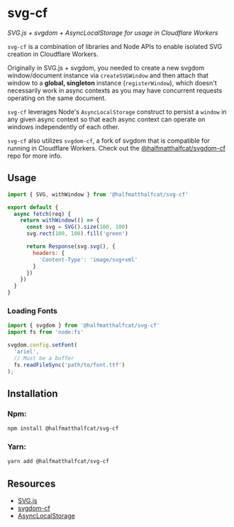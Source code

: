 # svg-cf

_SVG.js + svgdom + AsyncLocalStorage for usage in Cloudflare Workers_

`svg-cf` is a combination of libraries and Node APIs to enable isolated SVG creation in Cloudflare Workers.

Originally in SVG.js + svgdom, you needed to create a new svgdom window/document instance via `createSVGWindow` and then attach that window to a **global, singleton** instance (`registerWindow`),
which doesn't necessarily work in async contexts as you may have concurrent requests operating on the same document.

`svg-cf` leverages Node's `AsyncLocalStorage` construct to persist a `window` in any given async context so that each async context can operate on windows independently of each other.

`svg-cf` also utilizes `svgdom-cf`, a fork of svgdom that is compatible
for running in Cloudflare Workers. Check out the [@halfmatthalfcat/svgdom-cf](https://github.com/halfmatthalfcat/svgdom-cf) repo for more info.

## Usage

```js
import { SVG, withWindow } from '@halfmatthalfcat/svg-cf'

export default {
  async fetch(req) {
    return withWindow(() => {
      const svg = SVG().size(100, 100)
      svg.rect(100, 100).fill('green')

      return Response(svg.svg(), {
        headers: {
          'Content-Type': 'image/svg+xml'
        }
      })
    })
  }
}
```

### Loading Fonts

```js
import { svgdom } from '@halfmatthalfcat/svg-cf'
import fs from 'node:fs'

svgdom.config.setFont(
  'ariel', 
  // Must be a buffer
  fs.readFileSync('path/to/font.ttf')
);
```

## Installation

### Npm:

```sh
npm install @halfmatthalfcat/svg-cf
```

### Yarn:

```sh
yarn add @halfmatthalfcat/svg-cf
```

## Resources

- [SVG.js](https://svgjs.dev/docs/3.0/)
- [svgdom-cf](https://github.com/halfmatthalfcat/svgdom-cf)
- [AsyncLocalStorage](https://nodejs.org/api/async_context.html#class-asynclocalstorage)
